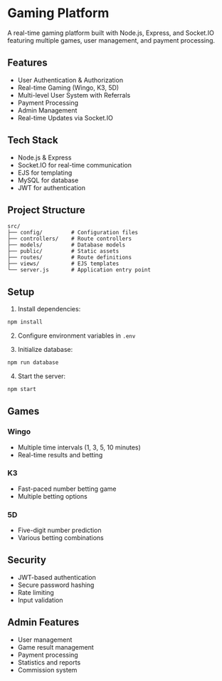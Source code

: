 # Gaming Platform

A real-time gaming platform built with Node.js, Express, and Socket.IO featuring multiple games, user management, and payment processing.

## Features

- User Authentication & Authorization
- Real-time Gaming (Wingo, K3, 5D)
- Multi-level User System with Referrals
- Payment Processing
- Admin Management
- Real-time Updates via Socket.IO

## Tech Stack

- Node.js & Express
- Socket.IO for real-time communication
- EJS for templating
- MySQL for database
- JWT for authentication

## Project Structure

```
src/
├── config/         # Configuration files
├── controllers/    # Route controllers
├── models/         # Database models
├── public/         # Static assets
├── routes/         # Route definitions
├── views/          # EJS templates
└── server.js       # Application entry point
```

## Setup

1. Install dependencies:
```bash
npm install
```

2. Configure environment variables in `.env`

3. Initialize database:
```bash
npm run database
```

4. Start the server:
```bash
npm start
```

## Games

### Wingo
- Multiple time intervals (1, 3, 5, 10 minutes)
- Real-time results and betting

### K3
- Fast-paced number betting game
- Multiple betting options

### 5D
- Five-digit number prediction
- Various betting combinations

## Security

- JWT-based authentication
- Secure password hashing
- Rate limiting
- Input validation

## Admin Features

- User management
- Game result management
- Payment processing
- Statistics and reports
- Commission system